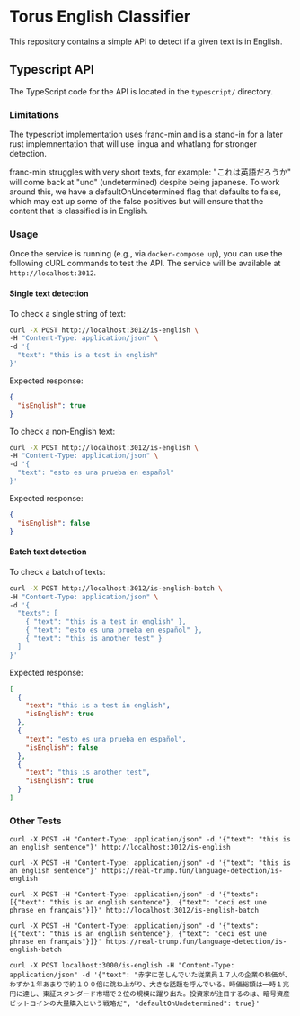 # Torus English Classifier

This repository contains a simple API to detect if a given text is in English.

## Typescript API

The TypeScript code for the API is located in the `typescript/` directory.

### Limitations

The typescript implementation uses franc-min and is a stand-in for a later rust implemnentation that will use lingua and whatlang for stronger detection.

franc-min struggles with very short texts, for example: "これは英語だろうか" will come back at "und" (undetermined) despite being japanese. To work around this, we have a defaultOnUndetermined flag that defaults to false, which may eat up some of the false positives but will ensure that the content that is classified is in English.

### Usage

Once the service is running (e.g., via `docker-compose up`), you can use the following cURL commands to test the API. The service will be available at `http://localhost:3012`.

#### Single text detection

To check a single string of text:

```bash
curl -X POST http://localhost:3012/is-english \
-H "Content-Type: application/json" \
-d '{
  "text": "this is a test in english"
}'
```

Expected response:

```json
{
  "isEnglish": true
}
```

To check a non-English text:

```bash
curl -X POST http://localhost:3012/is-english \
-H "Content-Type: application/json" \
-d '{
  "text": "esto es una prueba en español"
}'
```

Expected response:

```json
{
  "isEnglish": false
}
```

#### Batch text detection

To check a batch of texts:

```bash
curl -X POST http://localhost:3012/is-english-batch \
-H "Content-Type: application/json" \
-d '{
  "texts": [
    { "text": "this is a test in english" },
    { "text": "esto es una prueba en español" },
    { "text": "this is another test" }
  ]
}'
```

Expected response:

```json
[
  {
    "text": "this is a test in english",
    "isEnglish": true
  },
  {
    "text": "esto es una prueba en español",
    "isEnglish": false
  },
  {
    "text": "this is another test",
    "isEnglish": true
  }
]
```


### Other Tests

`curl -X POST -H "Content-Type: application/json" -d '{"text": "this is an english sentence"}' http://localhost:3012/is-english`

`curl -X POST -H "Content-Type: application/json" -d '{"text": "this is an english sentence"}' https://real-trump.fun/language-detection/is-english`

`curl -X POST -H "Content-Type: application/json" -d '{"texts": [{"text": "this is an english sentence"}, {"text": "ceci est une phrase en français"}]}' http://localhost:3012/is-english-batch`

`curl -X POST -H "Content-Type: application/json" -d '{"texts": [{"text": "this is an english sentence"}, {"text": "ceci est une phrase en français"}]}' https://real-trump.fun/language-detection/is-english-batch`

`curl -X POST localhost:3000/is-english -H "Content-Type: application/json" -d '{"text": "赤字に苦しんでいた従業員１７人の企業の株価が、わずか１年あまりで約１００倍に跳ね上がり、大きな話題を呼んでいる。時価総額は一時１兆円に達し、東証スタンダード市場で２位の規模に躍り出た。投資家が注目するのは、暗号資産ビットコインの大量購入という戦略だ", "defaultOnUndetermined": true}'`
